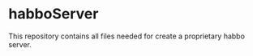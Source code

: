 habboServer
========

This repository contains all files needed for create a proprietary habbo server.
